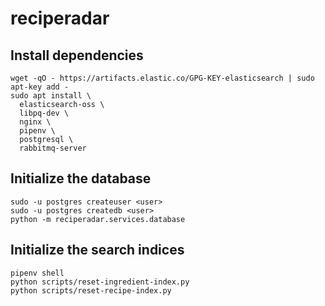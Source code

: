 # reciperadar

## Install dependencies

```
wget -qO - https://artifacts.elastic.co/GPG-KEY-elasticsearch | sudo apt-key add -
sudo apt install \
  elasticsearch-oss \
  libpq-dev \
  nginx \
  pipenv \
  postgresql \
  rabbitmq-server
```

## Initialize the database
```
sudo -u postgres createuser <user>
sudo -u postgres createdb <user>
python -m reciperadar.services.database
```

## Initialize the search indices
```
pipenv shell
python scripts/reset-ingredient-index.py
python scripts/reset-recipe-index.py
```
